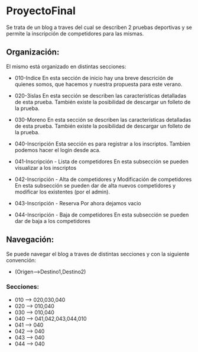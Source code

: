 # ProyectoFinal

Se trata de un blog a traves del cual se describen 2 pruebas deportivas y se permite la inscripción de competidores para las mismas.

## Organización:
El mismo está organizado en distintas secciones:

- 010-Indice
En esta sección de inicio hay una breve descrición de quienes somos, que hacemos y nuestra propuesta para este verano.

- 020-3islas
En esta sección se describen las características detalladas de esta prueba.
También existe la posibilidad de descargar un folleto de la prueba.

- 030-Moreno
En esta sección se describen las características detalladas de esta prueba.
También existe la posibilidad de descargar un folleto de la prueba.

- 040-Inscripción
Esta sección es para registrar a los inscriptos.
Tambien podemos hacer el login desde aca.

- 041-Inscripción - Lista de competidores
En esta subsección se pueden visualizar a los inscriptos

- 042-Inscripción - Alta de competidores y Modificación de competidores
En esta subsección se pueden dar de alta nuevos competidores y modificar los existentes (por el admin).

- 043-Inscripción - Reserva
Por ahora dejamos vacio

- 044-Inscripción - Baja de competidores
En esta subsección se pueden dar de baja a los competidores


## Navegación:
Se puede navegar el blog a traves de distintas secciones y con la siguiente convención:
- (Origen-->Destino1,Destino2)

### Secciones:
- 010 --> 020,030,040
- 020 --> 010,040
- 030 --> 010,040
- 040 --> 041,042,043,044,010
- 041 --> 040
- 042 --> 040
- 043 --> 040
- 044 --> 040
